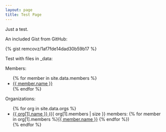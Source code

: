 ```yaml
---
layout: page
title: Test Page
---
```


Just a test.

An included Gist from GitHub:

{% gist remcovz/1af7fde14dad30b59b17 %}

Test with files in _data:

Members:

<ul>
{% for member in site.data.members %}
  <li>
    <a href="https://github.com/{{ member.github }}">
      {{ member.name }}
    </a>
  </li>
{% endfor %}
</ul>

Organizations:

<ul>
{% for org in site.data.orgs %}
  <li>
    <a href="https://github.com/{{ org[1].username }}">
      {{ org[1].name }}
    </a>
    ({{ org[1].members | size }} members: {% for member in org[1].members %}<a href="https://github.com/{{ member.github}}">{{ member.name }}</a> {% endfor %})
  </li>
{% endfor %}
</ul>
